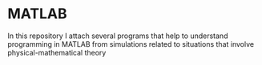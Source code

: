 # MATLAB
In this repository I attach several programs that help to understand programming in MATLAB from simulations related to situations that involve physical-mathematical theory
